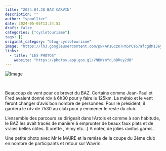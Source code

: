 ```yaml
---
title: "2024.04.28 BAZ CARVIN"
description: ""
author: "vpoullier"
date: 2024-05-05T13:24:53
draft: false
categories: ["cyclotourisme"]
tags: []
original_category: "blog-cyclotourisme"
image: "https://lh3.googleusercontent.com/pw/AP1GczO7Pm5PCa67afcgdMIJ6yvJfT9ZAEw6WxwmWZm6VxMr2HAnC3ZyDzgh1WbX25xfVXKjxp4IFILqup6Nm9FsdYcpJkAF8LTdnb6luEiRiVk3heOO4oGyOCK8i583XO7RZxU92PxuP1CU-bGXmkqFizufyA=w957-h945-s-no-gm?authuser=0"
links:
  - title: "LES PHOTOS"
    website: "https://photos.app.goo.gl/VNBWzmYcLhDRuy2d8"
---
```


[![Image](https://lh3.googleusercontent.com/pw/AP1GczMb3YFcfAirE22lT1XAiyKkqkNpnR0Jc_4o09GSqDU48z78TV0eciMQ4Xik8YcOZc_lBkqMXhVm7GPATRpHJK1ydsoGnboJPPUsSvjtWThIZe42Lxe-UaTwoSVU_PnuJ_4eSGMRXn84K82uAwCSGtfkUg=w1680-h945-s-no-gm?authuser=0)](https://lh3.googleusercontent.com/pw/AP1GczMb3YFcfAirE22lT1XAiyKkqkNpnR0Jc_4o09GSqDU48z78TV0eciMQ4Xik8YcOZc_lBkqMXhVm7GPATRpHJK1ydsoGnboJPPUsSvjtWThIZe42Lxe-UaTwoSVU_PnuJ_4eSGMRXn84K82uAwCSGtfkUg=w1680-h945-s-no-gm?authuser=0)

&nbsp;

Beaucoup de vent pour ce brevet du BAZ. Certains comme Jean-Paul et Fred avaient donné rdv à 6h30 pour y faire le 125km. La météo et le vent feront changer d’avis bon nombre de personnes. Pour le président, il gardera le rdv de 7h30 au club pour y emmener le reste du club.

L’ensemble des parcours se dirigeait dans l’Artois et comme à son habitude, le BAZ les avait tracés de manière à emprunter de beaux faux plats et de vraies belles côtes. (Lorette , Vimy etc…) A noter, de jolies ravitos garnis.

Une petite photo avec Mr le MAIRE et la remise de la coupe du 2ème club en nombre de participants et retour sur Wavrin.